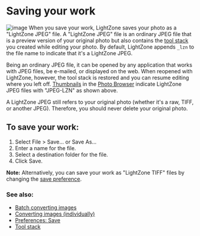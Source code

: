 Saving your work
================

![image](images/JPEG-LZN.jpg) When you save your work, LightZone saves
your photo as a "LightZone JPEG" file. A "LightZone JPEG" file is an
ordinary JPEG file that is a preview version of your original photo but
also contains the [tool stack](Tool_Stack.html) you created while
editing your photo. By default, LightZone appends `_lzn` to the file
name to indicate that it's a LightZone JPEG.

Being an ordinary JPEG file, it can be opened by any application that
works with JPEG files, be e-mailed, or displayed on the web. When
reopened with LightZone, however, the tool stack is restored and you can
resume editing where you left off. [Thumbnails](Thumbnails.html) in the
[Photo Browser](Anatomy-Browser.html) indicate LightZone JPEG files with
"JPEG-LZN" as shown above.

A LightZone JPEG still refers to your original photo (whether it's a
raw, TIFF, or another JPEG). Therefore, you should never delete your
original photo.

To save your work:
------------------

1.  Select File \> Save... or Save As...
2.  Enter a name for the file.
3.  Select a destination folder for the file.
4.  Click Save.

**Note:** Alternatively, you can save your work as "LightZone TIFF"
files by changing the [save
preference](Preferences.html#Preferences-Save).

### See also:

-   [Batch converting images](Converting-Batch.html)
-   [Converting images (individually)](Converting.html)
-   [Preferences: Save](Preferences.html#Preferences-Save)
-   [Tool stack](Tool_Stack.html)

